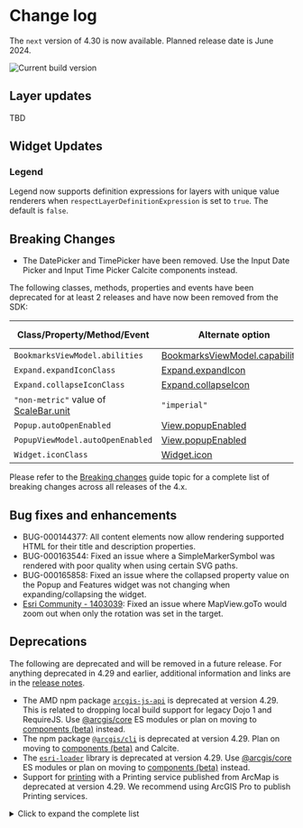 # Change log

The `next` version of 4.30 is now available. Planned release date is June 2024.

![Current build version](https://img.shields.io/npm/v/@arcgis/core/next?label=Current%20build)

## Layer updates

TBD

## Widget Updates

### Legend
Legend now supports definition expressions for layers with unique value renderers when `respectLayerDefinitionExpression` is set to `true`. The default is `false`.

## Breaking Changes

- The DatePicker and TimePicker have been removed. Use the Input Date Picker and Input Time Picker Calcite components instead.

The following classes, methods, properties and events have been deprecated for at least 2 releases and have now been removed from the SDK:

| Class/Property/Method/Event | Alternate option | Version deprecated |
|-----------------------------|------------------|--------------------|
| `BookmarksViewModel.abilities`         | [BookmarksViewModel.capabilities](https://developers.arcgis.com/javascript/latest/api-reference/esri-widgets-Bookmarks-BookmarksViewModel.html#capabilities) | 4.27 |
| `Expand.expandIconClass`               | [Expand.expandIcon](https://developers.arcgis.com/javascript/latest/api-reference/esri-widgets-Expand.html#expandIcon)    | 4.27 | 
| `Expand.collapseIconClass`               | [Expand.collapseIcon](https://developers.arcgis.com/javascript/latest/api-reference/esri-widgets-Expand.html#collapseIcon) | 4.27 | 
| `"non-metric"` value of [ScaleBar.unit](https://developers.arcgis.com/javascript/latest/api-reference/esri-widgets-ScaleBar.html#unit) |`"imperial"`               | 4.27 |
| `Popup.autoOpenEnabled`                | [View.popupEnabled](https://developers.arcgis.com/javascript/latest/api-reference/esri-views-View.html#popupEnabled)    | 4.27 |
| `PopupViewModel.autoOpenEnabled`       | [View.popupEnabled](https://developers.arcgis.com/javascript/latest/api-reference/esri-views-View.html#popupEnabled)    | 4.27 |
| `Widget.iconClass`                     | [Widget.icon](https://developers.arcgis.com/javascript/latest/api-reference/esri-widgets-Widget.html#icon)                | 4.27 | 

Please refer to the [Breaking changes](https://developers.arcgis.com/javascript/latest/breaking-changes/) guide topic for a complete list of breaking changes across all releases of the 4.x.

## Bug fixes and enhancements

- BUG-000144377: All content elements now allow rendering supported HTML for their title and description properties.
- BUG-000163544: Fixed an issue where a SimpleMarkerSymbol was rendered with poor quality when using certain SVG paths.
- BUG-000165858: Fixed an issue where the collapsed property value on the Popup and Features widget was not changing when expanding/collapsing the widget.
- [Esri Community - 1403039](https://community.esri.com/t5/arcgis-javascript-maps-sdk-questions/4-29-breaking-change-mapview-goto-w-rotation/m-p/1403039): Fixed an issue where MapView.goTo would zoom out when only the rotation was set in the target.

## Deprecations

The following are deprecated and will be removed in a future release. For anything deprecated in 4.29 and earlier, additional information and links are in the [release notes](https://developers.arcgis.com/javascript/latest/release-notes/#deprecated-classes-properties-methods-events).

- The AMD npm package [`arcgis-js-api`](https://www.npmjs.com/package/arcgis-js-api) is deprecated at version 4.29. This is related to dropping local build support for legacy Dojo 1 and RequireJS. Use [@arcgis/core](https://developers.arcgis.com/javascript/latest/es-modules/) ES modules or plan on moving to [components (beta)](https://developers.arcgis.com/javascript/latest/components/) instead.
- The npm package [`@arcgis/cli`](https://www.npmjs.com/package/@arcgis/cli) is deprecated at version 4.29. Plan on moving to [components (beta)](https://developers.arcgis.com/javascript/latest/components/) and Calcite.
- The [`esri-loader`](https://github.com/Esri/esri-loader/blob/master/README.md) library is deprecated at version 4.29. Use [@arcgis/core](https://developers.arcgis.com/javascript/latest/es-modules/) ES modules or plan on moving to [components (beta)](https://developers.arcgis.com/javascript/latest/components/) instead.
- Support for [printing](/api-reference/esri-rest-print.html) with a Printing service published from ArcMap is deprecated at version 4.29. We recommend using ArcGIS Pro to publish Printing services.

<details>
  <summary>Click to expand the complete list</summary>

- Accessor.get deprecated since version 4.28. Use optional chaining
- AreaMeasurement2DViewModel.geodesicDistanceThreshold deprecated since version 4.29.
- BasemapLayerList.editingEnabled deprecated since 4.29. Use selectionMode, visibleElements.editTitleButton, and dragEnabled instead.
- BasemapLayerList.multipleSelectionEnabled deprecated since 4.29. Use selectionMode instead.
- Bookmarks.editingEnabled deprecated since 4.29. Use visibleElements.editBookmarkButton, visibleElements.addBookmarkButton, and dragEnabled instead.
- DistanceMeasurement2DViewModel.geodesicDistanceThreshold deprecated since version 4.29.
- Editor.allowedWorkflows deprecated since version 4.29. Use Editor.visibleElements instead.
- EditorViewModel.allowedWorkflows deprecated since version 4.29. Use Editor.visibleElements instead.
- EditorViewModel.editableItems deprecated
- ElevationProfile.geodesicDistanceThreshold deprecated since version 4.29.
- ElevationProfileViewModel.geodesicDistanceThreshold deprecated since version 4.29.
- ExternalRenderer.ExternalRenderer deprecated since 4.29. Use new RenderNode instead.
- externalRenderers.add deprecated since 4.29. Use new RenderNode instead.
- externalRenderers.fromRenderCoordinates deprecated since 4.29. Use webgl.fromRenderCoordinates instead.
- externalRenderers.getRenderCamera deprecated since 4.29. Use new RenderNode.camera instead.
- externalRenderers.remove deprecated since 4.29. Use new RenderNode instead.
- externalRenderers.renderCoordinateTransformAt deprecated since 4.29. Use webgl.renderCoordinateTransformAt instead.
- externalRenderers.requestRender deprecated since 4.29. Use new RenderNode.requestRender() instead.
- externalRenderers.toRenderCoordinates deprecated since 4.29. Use webgl.toRenderCoordinates instead.
- externalRenderers deprecated since 4.29. Use the new RenderNode instead.
- FeatureForm.view deprecated since 4.27. Use map instead.
- FeatureTable.clearSelection deprecated since version 4.25. Use highlightIds.removeAll() instead.
- FeatureTable.deselectRows deprecated since 4.25. Use highlightIds.remove() instead.
- FeatureTable.highlightOnRowSelectEnabled deprecated since version 4.25. Use highlightEnabled instead.
- FeatureTable.selection-change deprecated since version 4.25. Listen for changes on highlightIds instead.
- FeatureTable.selectRows deprecated since 4.25. Use highlightIds.add() instead.
- FeatureTableViewModel.clearSelection deprecated since version 4.25. Use highlightIds.removeAll() instead.
- FeatureTableViewModel.highlightOnRowSelectEnabled deprecated since version 4.25. Use highlightEnabled instead.
- FeatureTableViewModel.selectRows deprecated since 4.25. Use highlightIds.add() instead.
- GroupInput.state deprecated since version 4.28. Instead use open.
- HandleOwner deprecated since version 4.28. Use addHandles() and removeHandles() from Accessor instead.
- ImageHistogramParameters.renderingRule deprecated since version 4.27. Use rasterFunction instead.
- ImageIdentifyParameters.renderingRule deprecated since version 4.27. Use rasterFunctions instead.
- ImageIdentifyParameters.renderingRules deprecated since version 4.27. Use rasterFunctions instead.
- ImageryLayer.renderingRule deprecated since 4.27. Use rasterFunction instead.
- ImageryTileLayer.rasterInfo deprecated since 4.29. Use serviceRasterInfo instead.
- LayerList.multipleSelectionEnabled deprecated since 4.29. Use selectionMode instead.
- LayerList.selectionEnabled deprecated since 4.29. Use selectionMode and dragEnabled instead.
- Lighting.clone deprecated since version 4.24
- Lighting deprecated since version 4.24. Use SunLighting instead.
- Locate.rotationEnabled deprecated since 4.29. Use Track widget instead
- Mesh.createFromFiles deprecated Use convertMesh instead.
- MosaicRule.itemRenderingRule deprecated since version 4.27. Use itemRasterFunction instead.
- Popup.autoOpenEnabled deprecated since 4.27. Use MapView/SceneView.popupEnabled instead.
- Popup.collapseEnabled deprecated since 4.29. Use PopupVisibleElements.collapseButton instead.
- Popup.spinnerEnabled deprecated since 4.29. Use PopupVisibleElements.spinner instead.
- PopupViewModel.autoOpenEnabled deprecated since 4.27. Use MapView/SceneView.popupEnabled instead.
- RenderContext.RenderContext deprecated since 4.29. Use new RenderNode instead.
- RenderContextCallback.RenderContextCallback deprecated since 4.29. Use new RenderNode.render instead.
- Subclassing and extending esri/widgets/Widget when building custom widgets is deprecated at 4.27. Use the JavaScript framework of your choice to create an HTMLElement and use View.ui to add it to the MapView or SceneView.
- SunLighting.ambientOcclusionEnabled deprecated since version 4.27. Ambient occlusion is automatically shown and this property has no effect.
- SunLighting.waterReflectionEnabled deprecated since version 4.27. Reflections are automatically shown and this property has no effect.
- TableList.multipleSelectionEnabled deprecated since 4.29. Use selectionMode instead.
- TableList.selectionEnabled deprecated since 4.29. Use selectionMode and dragEnabled instead.
- TimeSlider.getPropertiesFromWebMap deprecated since 4.29. Use getTimeSliderSettingsFromWebMap instead.
- The addBookmark property within Bookmarks.visibleElements is deprecated at 4.29. Use visibleElements.addBookmarkButton instead.
- The allowAttachments property within Editor.layerInfos is deprecated at 4.25. Use either attachmentsOnCreateEnabled or attachmentsOnUpdateEnabled instead.
- The "connectivity" possible value for QueryAssociationsParameters.types is deprecated at 4.29. Please use "junction-junction-connectivity" instead.
- The "non-metric" possible value for ScaleBar.unit is deprecated at 4.27. Please use "imperial" instead.
- TimePicker deprecated since 4.29. Use the Calcite Design System Input Time Picker component instead.
- TimePickerViewModel deprecated since 4.29.
- TimeSliderViewModel.getPropertiesFromWebMap deprecated since 4.29. Use getTimeSliderSettingsFromWebMap instead.
- ValidateNetworkTopologyResult.dirtyAreaCount deprecated since version 4.28. Dirty area count was implemented in the original version of utility network, but as of schema version 4 of the utility network, this is no longer supported.
- VirtualLighting.ambientOcclusionEnabled deprecated since version 4.27. Ambient occlusion is automatically shown and this property has no effect.
- VirtualLighting.waterReflectionEnabled deprecated since version 4.27. Reflections are automatically shown and this property has no effect.
- VoxelVariable deprecated since 4.25. Use VoxelVariable instead.
- VoxelVolumeStyle deprecated since 4.25. Use VoxelVolumeStyle instead.
- WCSLayer.rasterInfo deprecated since 4.29. Use serviceRasterInfo instead.
- Widget.own deprecated since 4.28 Use addHandles() instead.

</details>
